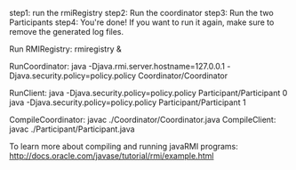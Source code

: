 step1: run the rmiRegistry
step2: Run the coordinator
step3: Run the two Participants
step4: You're done! If you want to run it again, make sure to remove the generated log files. 

Run RMIRegistry: rmiregistry &

RunCoordinator: 
java -Djava.rmi.server.hostname=127.0.0.1 -Djava.security.policy=policy.policy Coordinator/Coordinator

RunClient: 
java -Djava.security.policy=policy.policy Participant/Participant 0
java -Djava.security.policy=policy.policy Participant/Participant 1

CompileCoordinator: javac ./Coordinator/Coordinator.java
CompileClient: javac ./Participant/Participant.java

To learn more about compiling and running javaRMI programs: http://docs.oracle.com/javase/tutorial/rmi/example.html